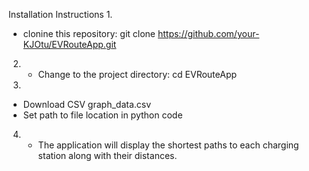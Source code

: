 Installation Instructions
1.
   - clonine this repository:
     git clone https://github.com/your-KJOtu/EVRouteApp.git

2. 
   - Change to the project directory:
     cd EVRouteApp
     
3.
 - Download CSV graph_data.csv
 - Set path to file location in python code

4.
   - The application will display the shortest paths to each charging station along with their distances.
